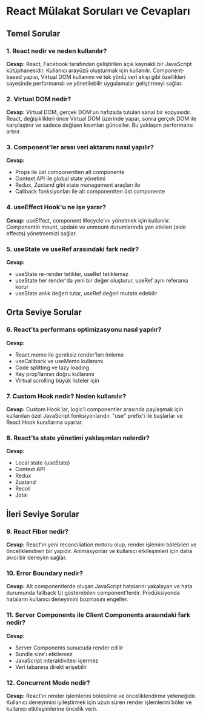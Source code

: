 # React Mülakat Soruları ve Cevapları

## Temel Sorular

### 1. React nedir ve neden kullanılır?

**Cevap:** React, Facebook tarafından geliştirilen açık kaynaklı bir JavaScript kütüphanesidir. Kullanıcı arayüzü oluşturmak için kullanılır. Component-based yapısı, Virtual DOM kullanımı ve tek yönlü veri akışı gibi özellikleri sayesinde performanslı ve yönetilebilir uygulamalar geliştirmeyi sağlar.

### 2. Virtual DOM nedir?

**Cevap:** Virtual DOM, gerçek DOM'un hafızada tutulan sanal bir kopyasıdır. React, değişiklikleri önce Virtual DOM üzerinde yapar, sonra gerçek DOM ile karşılaştırır ve sadece değişen kısımları günceller. Bu yaklaşım performansı artırır.

### 3. Component'ler arası veri aktarımı nasıl yapılır?

**Cevap:**

- Props ile üst componentten alt componente
- Context API ile global state yönetimi
- Redux, Zustand gibi state management araçları ile
- Callback fonksiyonları ile alt componentten üst componente

### 4. useEffect Hook'u ne işe yarar?

**Cevap:** useEffect, component lifecycle'ını yönetmek için kullanılır. Componentin mount, update ve unmount durumlarında yan etkileri (side effects) yönetmemizi sağlar.

### 5. useState ve useRef arasındaki fark nedir?

**Cevap:**

- useState re-render tetikler, useRef tetiklemez
- useState her render'da yeni bir değer oluşturur, useRef aynı referansı korur
- useState anlık değeri tutar, useRef değeri mutate edebilir

## Orta Seviye Sorular

### 6. React'ta performans optimizasyonu nasıl yapılır?

**Cevap:**

- React.memo ile gereksiz render'ları önleme
- useCallback ve useMemo kullanımı
- Code splitting ve lazy loading
- Key prop'larının doğru kullanımı
- Virtual scrolling büyük listeler için

### 7. Custom Hook nedir? Neden kullanılır?

**Cevap:** Custom Hook'lar, logic'i componentler arasında paylaşmak için kullanılan özel JavaScript fonksiyonlarıdır. "use" prefix'i ile başlarlar ve React Hook kurallarına uyarlar.

### 8. React'ta state yönetimi yaklaşımları nelerdir?

**Cevap:**

- Local state (useState)
- Context API
- Redux
- Zustand
- Recoil
- Jotai

## İleri Seviye Sorular

### 9. React Fiber nedir?

**Cevap:** React'ın yeni reconciliation motoru olup, render işlemini bölebilen ve önceliklendiren bir yapıdır. Animasyonlar ve kullanıcı etkileşimleri için daha akıcı bir deneyim sağlar.

### 10. Error Boundary nedir?

**Cevap:** Alt componentlerde oluşan JavaScript hatalarını yakalayan ve hata durumunda fallback UI gösterebilen component'lerdir. Prodüksiyonda hataların kullanıcı deneyimini bozmasını engeller.

### 11. Server Components ile Client Components arasındaki fark nedir?

**Cevap:**

- Server Components sunucuda render edilir
- Bundle size'ı etkilemez
- JavaScript interaktivitesi içermez
- Veri tabanına direkt erişebilir

### 12. Concurrent Mode nedir?

**Cevap:** React'ın render işlemlerini bölebilme ve önceliklendirme yeteneğidir. Kullanıcı deneyimini iyileştirmek için uzun süren render işlemlerini böler ve kullanıcı etkileşimlerine öncelik verir.
